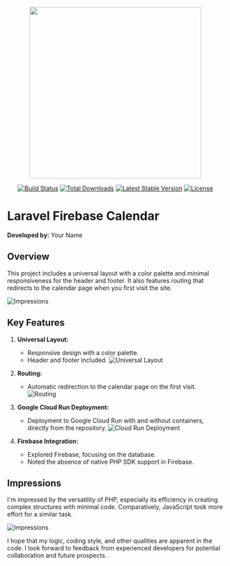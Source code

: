 <p align="center"><a href="https://laravel.com" target="_blank"><img src="https://raw.githubusercontent.com/laravel/art/master/logo-lockup/5%20SVG/2%20CMYK/1%20Full%20Color/laravel-logolockup-cmyk-red.svg" width="400"></a></p>

<p align="center">
<a href="https://travis-ci.org/laravel/framework"><img src="https://travis-ci.org/laravel/framework.svg" alt="Build Status"></a>
<a href="https://packagist.org/packages/laravel/framework"><img src="https://poser.pugx.org/laravel/framework/d/total.svg" alt="Total Downloads"></a>
<a href="https://packagist.org/packages/laravel/framework"><img src="https://poser.pugx.org/laravel/framework/v/stable.svg" alt="Latest Stable Version"></a>
<a href="https://packagist.org/packages/laravel/framework"><img src="https://poser.pugx.org/laravel/framework/license.svg" alt="License"></a>
</p>

# Laravel Firebase Calendar

**Developed by:** Your Name

## Overview

This project includes a universal layout with a color palette and minimal responsiveness for the header and footer. It also features routing that redirects to the calendar page when you first visit the site.

![Impressions](https://github.com/vadym4che/laravel-firebase-calendar/blob/main/docs/screenshots/overview.jpg)

## Key Features

1. **Universal Layout:**
   - Responsive design with a color palette.
   - Header and footer included.
    ![Universal Layout](https://github.com/vadym4che/laravel-firebase-calendar/blob/main/docs/screenshots/universal-layout.jpg)

2. **Routing:**
   - Automatic redirection to the calendar page on the first visit.
    ![Routing](https://github.com/vadym4che/laravel-firebase-calendar/blob/main/docs/screenshots/routing.jpg)

3. **Google Cloud Run Deployment:**
   - Deployment to Google Cloud Run with and without containers, directly from the repository.
   ![Cloud Run Deployment](https://github.com/vadym4che/laravel-firebase-calendar/blob/main/docs/screenshots/cloud-run-deployment.jpg)

4. **Firebase Integration:**
   - Explored Firebase, focusing on the database.
   - Noted the absence of native PHP SDK support in Firebase.

## Impressions

I'm impressed by the versatility of PHP, especially its efficiency in creating complex structures with minimal code. Comparatively, JavaScript took more effort for a similar task.

![Impressions](https://qph.cf2.quoracdn.net/main-qimg-0cdb1298b328a627c6b7fb5b15a1e09a)

I hope that my logic, coding style, and other qualities are apparent in the code. I look forward to feedback from experienced developers for potential collaboration and future prospects.


